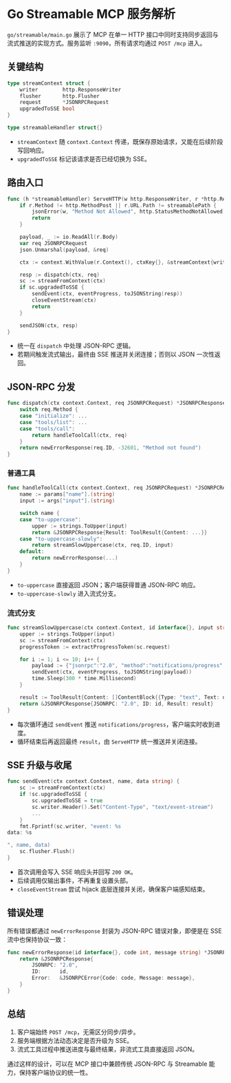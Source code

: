 
# Go Streamable MCP 服务解析

`go/streamable/main.go` 展示了 MCP 在单一 HTTP 接口中同时支持同步返回与流式推送的实现方式。服务监听 `:9090`，所有请求均通过 `POST /mcp` 进入。

## 关键结构

```go
type streamContext struct {
    writer        http.ResponseWriter
    flusher       http.Flusher
    request       *JSONRPCRequest
    upgradedToSSE bool
}

type streamableHandler struct{}
```

- `streamContext` 随 `context.Context` 传递，既保存原始请求，又能在后续阶段写回响应。
- `upgradedToSSE` 标记该请求是否已经切换为 SSE。

## 路由入口

```go
func (h *streamableHandler) ServeHTTP(w http.ResponseWriter, r *http.Request) {
    if r.Method != http.MethodPost || r.URL.Path != streamablePath {
        jsonError(w, "Method Not Allowed", http.StatusMethodNotAllowed)
        return
    }

    payload, _ := io.ReadAll(r.Body)
    var req JSONRPCRequest
    json.Unmarshal(payload, &req)

    ctx := context.WithValue(r.Context(), ctxKey{}, &streamContext{writer: w, flusher: w.(http.Flusher), request: &req})

    resp := dispatch(ctx, req)
    sc := streamFromContext(ctx)
    if sc.upgradedToSSE {
        sendEvent(ctx, eventProgress, toJSONString(resp))
        closeEventStream(ctx)
        return
    }

    sendJSON(ctx, resp)
}
```

- 统一在 `dispatch` 中处理 JSON-RPC 逻辑。
- 若期间触发流式输出，最终由 SSE 推送并关闭连接；否则以 JSON 一次性返回。

## JSON-RPC 分发

```go
func dispatch(ctx context.Context, req JSONRPCRequest) *JSONRPCResponse {
    switch req.Method {
    case "initialize": ...
    case "tools/list": ...
    case "tools/call":
        return handleToolCall(ctx, req)
    }
    return newErrorResponse(req.ID, -32601, "Method not found")
}
```

### 普通工具

```go
func handleToolCall(ctx context.Context, req JSONRPCRequest) *JSONRPCResponse {
    name := params["name"].(string)
    input := args["input"].(string)

    switch name {
    case "to-uppercase":
        upper := strings.ToUpper(input)
        return &JSONRPCResponse{Result: ToolResult{Content: ...}}
    case "to-uppercase-slowly":
        return streamSlowUppercase(ctx, req.ID, input)
    default:
        return newErrorResponse(...)
    }
}
```

- `to-uppercase` 直接返回 JSON；客户端获得普通 JSON-RPC 响应。
- `to-uppercase-slowly` 进入流式分支。

### 流式分支

```go
func streamSlowUppercase(ctx context.Context, id interface{}, input string) *JSONRPCResponse {
    upper := strings.ToUpper(input)
    sc := streamFromContext(ctx)
    progressToken := extractProgressToken(sc.request)

    for i := 1; i <= 10; i++ {
        payload := {"jsonrpc":"2.0", "method":"notifications/progress", ...}
        sendEvent(ctx, eventProgress, toJSONString(payload))
        time.Sleep(300 * time.Millisecond)
    }

    result := ToolResult{Content: []ContentBlock{{Type: "text", Text: upper}}}
    return &JSONRPCResponse{JSONRPC: "2.0", ID: id, Result: result}
}
```

- 每次循环通过 `sendEvent` 推送 `notifications/progress`，客户端实时收到进度。
- 循环结束后再返回最终 `result`，由 `ServeHTTP` 统一推送并关闭连接。

## SSE 升级与收尾

```go
func sendEvent(ctx context.Context, name, data string) {
    sc := streamFromContext(ctx)
    if !sc.upgradedToSSE {
        sc.upgradedToSSE = true
        sc.writer.Header().Set("Content-Type", "text/event-stream")
        ...
    }
    fmt.Fprintf(sc.writer, "event: %s
data: %s

", name, data)
    sc.flusher.Flush()
}
```

- 首次调用会写入 SSE 响应头并回写 `200 OK`。
- 后续调用仅输出事件，不再重复设置头部。
- `closeEventStream` 尝试 hijack 底层连接并关闭，确保客户端感知结束。

## 错误处理

所有错误都通过 `newErrorResponse` 封装为 JSON-RPC 错误对象，即便是在 SSE 流中也保持协议一致：

```go
func newErrorResponse(id interface{}, code int, message string) *JSONRPCResponse {
    return &JSONRPCResponse{
        JSONRPC: "2.0",
        ID:      id,
        Error:   &JSONRPCError{Code: code, Message: message},
    }
}
```

## 总结

1. 客户端始终 `POST /mcp`，无需区分同步/异步。
2. 服务端根据方法动态决定是否升级为 SSE。
3. 流式工具过程中推送进度与最终结果，非流式工具直接返回 JSON。

通过这样的设计，可以在 MCP 接口中兼顾传统 JSON-RPC 与 Streamable 能力，保持客户端协议的统一性。
